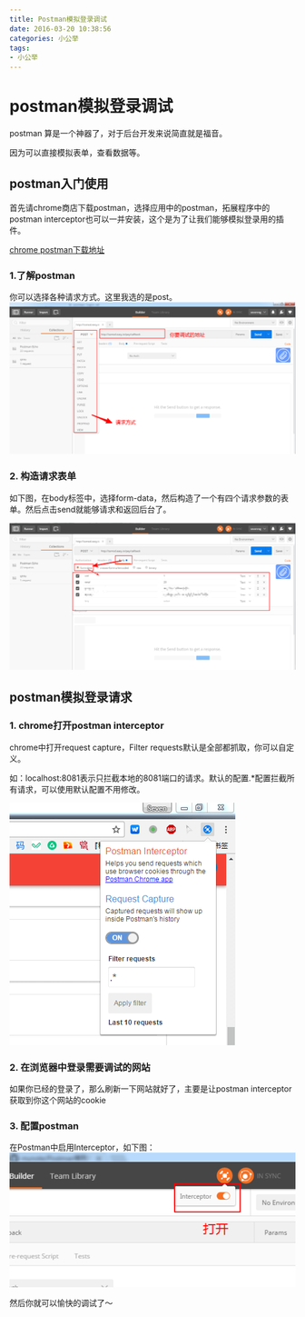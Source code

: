 ```yaml
---
title: Postman模拟登录调试
date: 2016-03-20 10:38:56
categories: 小公举
tags:
- 小公举
---
```

  
# postman模拟登录调试


postman 算是一个神器了，对于后台开发来说简直就是福音。

因为可以直接模拟表单，查看数据等。

## postman入门使用

首先请chrome商店下载postman，选择应用中的postman，拓展程序中的postman interceptor也可以一并安装，这个是为了让我们能够模拟登录用的插件。

[chrome postman下载地址](https://chrome.google.com/webstore/search/postman?utm_source=chrome-ntp-icon)

### 1.了解postman
你可以选择各种请求方式。这里我选的是post。
![1241](/uploads/clip1486265057.png)


### 2. 构造请求表单
如下图，在body标签中，选择form-data，然后构造了一个有四个请求参数的表单。然后点击send就能够请求和返回后台了。

![124](/uploads/clip1486265262.png)

## postman模拟登录请求

### 1. chrome打开postman interceptor
chrome中打开request capture，Filter requests默认是全部都抓取，你可以自定义。

如：localhost:8081表示只拦截本地的8081端口的请求。默认的配置.*配置拦截所有请求，可以使用默认配置不用修改。

![1234](/uploads/clip1486265372.png)

### 2. 在浏览器中登录需要调试的网站
如果你已经的登录了，那么刷新一下网站就好了，主要是让postman interceptor获取到你这个网站的cookie

### 3. 配置postman
在Postman中启用Interceptor，如下图：
![1231](/uploads/clip1486266012.png)


然后你就可以愉快的调试了～